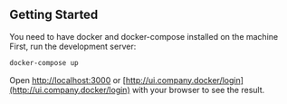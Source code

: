 

## Getting Started

You need to have docker and docker-compose installed on the machine
First, run the development server:

```bash
docker-compose up
```

Open [http://localhost:3000](http://localhost:3000) or [http://ui.company.docker/login](http://ui.company.docker/login) with your browser to see the result.
